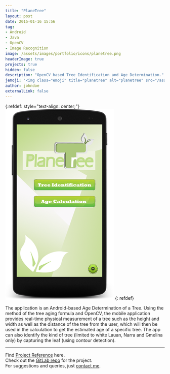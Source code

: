 ```yaml
---
title: "PlaneTree"
layout: post
date: 2015-01-16 15:56
tag: 
- Android
- Java
- OpenCV
- Image Recognition
image: /assets/images/portfolio/icons/planetree.png
headerImage: true
projects: true
hidden: false
description: "OpenCV based Tree Identification and Age Determination."
jemoji: '<img class="emoji" title="planetree" alt="planetree" src="/assets/images/portfolio/icons/planetree.png" height="20" width="20" align="absmiddle">'
author: johndoe
externalLink: false
---
```


{:refdef: style="text-align: center;"}
![Screenshot](/assets/images/portfolio/planetree.png)
{: refdef}

The application is an Android-based Age Determination of a Tree. Using the method of the tree aging formula and OpenCV, the mobile application provides real-time physical measurement of a tree such as the height and width as well as the distance of the tree from the user, which will then be used in the calculation to get the estimated age of a specific tree. 
The app can also identify the kind of tree (limited to white Lauan, Narra and Gmelina only) by capturing the leaf (using contour detection).

---

Find [Project Reference](https://www.upwork.com/jobs/~010d33870190a10b78) here.<br />
Check out the [GitLab repo](https://gitlab.com/open-code/PlaneTree) for the project.<br />
For suggestions and queries, just [contact me](http://linkedin.com/in/xuhaibahmad).
